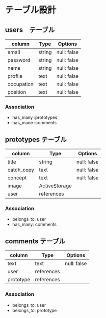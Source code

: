 # テーブル設計

## users　テーブル

|column    |Type  |Options    |
|----------|------|-----------|
|email     |string|null: false|
|password  |string|null: false|
|name      |string|null: false|
|profile   |text  |null: false|
|occupation|text  |null: false|
|position  |text  |null: false|

### Association

- has_many :prototypes
- has_mane :comments

## prototypes テーブル

|column    |Type         |Options    |
|----------|-------------|-----------|
|title     |string       |null: false|
|catch_copy|text         |null: false|
|concept   |text         |null: false|
|image     |ActiveStorage|           |
|user      |references   |           |

### Association
- belongs_to: user
- has_many: comments

## comments テーブル

|column   |Type      |Options    |
|---------|----------|-----------|
|text     |text      |null: false|
|user     |references|           |
|prototype|references|           |

### Association
- belongs_to: user
- belongs_to: prototype